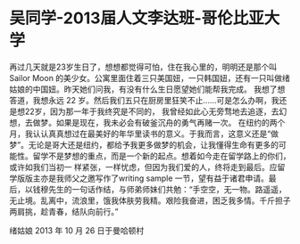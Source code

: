 # 吴同学-2013届人文李达班-哥伦比亚大学

&#x20;   再过几天就是23岁生日了，想想都觉得可怕，住在我心里的，明明还是那个叫 Sailor Moon 的美少女。公寓里面住着三只美国妞，一只韩国妞，还有一只叫做绪姑娘的中国妞。昨天她们问我，有没有什么生日愿望她们能帮我完成。 我想了想答道，我想永远 22 岁。然后我们五只在厨房里狂笑不止……可是怎么办啊，我还是想22岁，因为那一年于我终究是不同的， 我曾经如此心无旁骛地去追逐，去幻想，去做梦。如果是现在，我未必会有破釜沉舟的勇气再赌一次。 在纽约的两个月，我认认真真想过在最美好的年华里读书的意义。于我而言，这意义还是“做梦”。无论是哥大还是纽约，都给予我更多做梦的机会，让我懂得生命有更多的可能性。留学不是梦想的重点，而是一个新的起点。想着如今走在留学路上的你们，或许如我们当初一 样紧张，一样忧虑，但因为我们爱的人，终将走到最后。应留学版版主亦是我师父之邀写作了writing sample 一节，望有益于诸君申请。最后，以钱穆先生的一句话作结，与师弟师妹们共勉：“手空空，无一物。路遥遥，无止境。乱离中，流浪里，饿我体肤劳我精。艰险我奋进，困乏我多情。千斤担子两肩挑，趁青春，结队向前行。”&#x20;

&#x20;                                                                                                        绪姑娘 2013 年 10 月 26 日于曼哈顿村&#x20;
